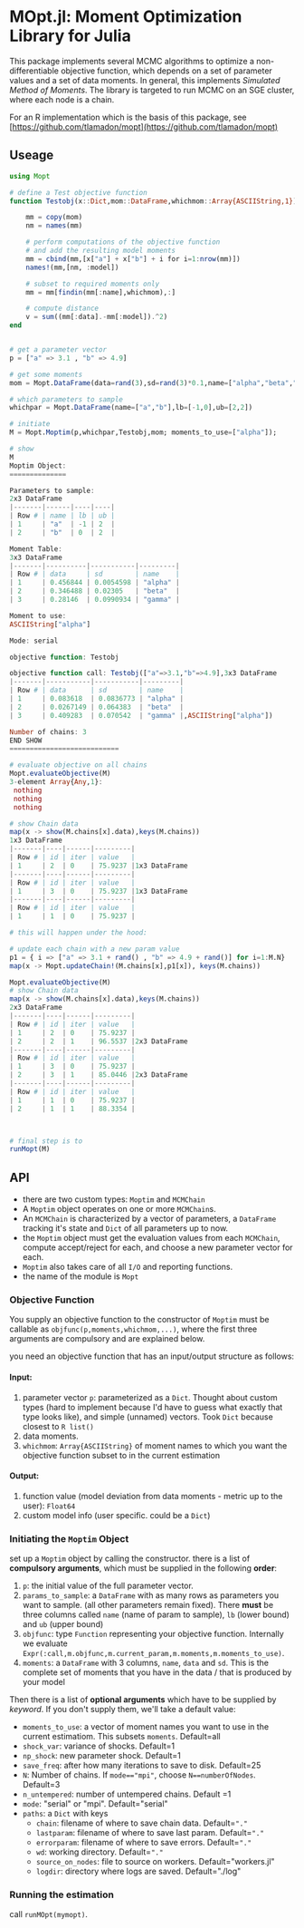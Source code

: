 

# MOpt.jl: Moment Optimization Library for Julia

This package implements several MCMC algorithms to optimize a non-differentiable objective function, which depends on a set of parameter values and a set of data moments. In general, this implements *Simulated Method of Moments*. The library is targeted to run MCMC on an SGE cluster, where each node is a chain.

For an R implementation which is the basis of this package, see [https://github.com/tlamadon/mopt](https://github.com/tlamadon/mopt)

## Useage

```julia
using Mopt

# define a Test objective function
function Testobj(x::Dict,mom::DataFrame,whichmom::Array{ASCIIString,1})

	mm = copy(mom)
	nm = names(mm)

	# perform computations of the objective function
	# and add the resulting model moments
	mm = cbind(mm,[x["a"] + x["b"] + i for i=1:nrow(mm)])
	names!(mm,[nm, :model])

	# subset to required moments only
	mm = mm[findin(mm[:name],whichmom),:]

	# compute distance
	v = sum((mm[:data].-mm[:model]).^2)
end


# get a parameter vector
p = ["a" => 3.1 , "b" => 4.9]

# get some moments
mom = Mopt.DataFrame(data=rand(3),sd=rand(3)*0.1,name=["alpha","beta","gamma"])

# which parameters to sample
whichpar = Mopt.DataFrame(name=["a","b"],lb=[-1,0],ub=[2,2])

# initiate
M = Mopt.Moptim(p,whichpar,Testobj,mom; moments_to_use=["alpha"]);

# show
M
Moptim Object:
==============

Parameters to sample:
2x3 DataFrame
|-------|------|----|----|
| Row # | name | lb | ub |
| 1     | "a"  | -1 | 2  |
| 2     | "b"  | 0  | 2  |

Moment Table:
3x3 DataFrame
|-------|----------|-----------|---------|
| Row # | data     | sd        | name    |
| 1     | 0.456844 | 0.0054598 | "alpha" |
| 2     | 0.346488 | 0.02305   | "beta"  |
| 3     | 0.28146  | 0.0990934 | "gamma" |

Moment to use:
ASCIIString["alpha"]

Mode: serial

objective function: Testobj

objective function call: Testobj(["a"=>3.1,"b"=>4.9],3x3 DataFrame
|-------|-----------|-----------|---------|
| Row # | data      | sd        | name    |
| 1     | 0.083618  | 0.0836773 | "alpha" |
| 2     | 0.0267149 | 0.064383  | "beta"  |
| 3     | 0.409283  | 0.070542  | "gamma" |,ASCIIString["alpha"])

Number of chains: 3
END SHOW
===========================

# evaluate objective on all chains
Mopt.evaluateObjective(M)
3-element Array{Any,1}:
 nothing
 nothing
 nothing

# show Chain data
map(x -> show(M.chains[x].data),keys(M.chains))
1x3 DataFrame
|-------|----|------|---------|
| Row # | id | iter | value   |
| 1     | 2  | 0    | 75.9237 |1x3 DataFrame
|-------|----|------|---------|
| Row # | id | iter | value   |
| 1     | 3  | 0    | 75.9237 |1x3 DataFrame
|-------|----|------|---------|
| Row # | id | iter | value   |
| 1     | 1  | 0    | 75.9237 |

# this will happen under the hood:

# update each chain with a new param value
p1 = { i => ["a" => 3.1 + rand() , "b" => 4.9 + rand()] for i=1:M.N}
map(x -> Mopt.updateChain!(M.chains[x],p1[x]), keys(M.chains))

Mopt.evaluateObjective(M)
# show Chain data
map(x -> show(M.chains[x].data),keys(M.chains))
2x3 DataFrame
|-------|----|------|---------|
| Row # | id | iter | value   |
| 1     | 2  | 0    | 75.9237 |
| 2     | 2  | 1    | 96.5537 |2x3 DataFrame
|-------|----|------|---------|
| Row # | id | iter | value   |
| 1     | 3  | 0    | 75.9237 |
| 2     | 3  | 1    | 85.0446 |2x3 DataFrame
|-------|----|------|---------|
| Row # | id | iter | value   |
| 1     | 1  | 0    | 75.9237 |
| 2     | 1  | 1    | 88.3354 |



# final step is to
runMopt(M)
```

## API

* there are two custom types: `Moptim` and `MCMChain`
* A `Moptim` object operates on one or more `MCMChain`s.
* An `MCMChain` is characterized by a vector of parameters, a `DataFrame` tracking it's state and `Dict` of all parameters up to now.
* the `Moptim` object must get the evaluation values from each `MCMChain`, compute accept/reject for each, and choose a new parameter vector for each.
* `Moptim` also takes care of all `I/O` and reporting functions.
* the name of the module is `Mopt`

### Objective Function

You supply an objective function to the constructor of `Moptim` must be callable as `objfunc(p,moments,whichmom,...)`, where the first three arguments are compulsory and are explained below.

you need an objective function that has an input/output structure as follows:

#### Input: 

1. parameter vector `p`: parameterized as a `Dict`. Thought about custom types (hard to implement because I'd have to guess what exactly that type looks like), and simple (unnamed) vectors. Took `Dict` because closest to `R list()`
2. data moments. 
3. `whichmom`: `Array{ASCIIString}` of moment names to which you want the objective function subset to in the current estimation

#### Output: 
1. function value (model deviation from data moments - metric up to the user): `Float64`
2. custom model info (user specific. could be a `Dict`)

### Initiating the `Moptim` Object

set up a `Moptim` object by calling the constructor. there is a list of **compulsory arguments**, which must be supplied in the following **order**: 

1. `p`: the initial value of the full parameter vector.
2. `params_to_sample`: a `DataFrame` with as many rows as parameters you want to sample. (all other parameters remain fixed). There **must** be three columns called `name` (name of param to sample), `lb` (lower bound) and `ub` (upper bound)
3. `objfunc`: type `Function` representing your objective function. Internally we evaluate `Expr(:call,m.objfunc,m.current_param,m.moments,m.moments_to_use)`. 
4. `moments`: a `DataFrame` with 3 columns, `name`, `data` and `sd`. This is the complete set of moments that you have in the data / that is produced by your model

Then there is a list of **optional arguments** which have to be supplied by *keyword*. If you don't supply them, we'll take a default value:

* `moments_to_use`: a vector of moment names you want to use in the current estimatiom. This subsets `moments`. Default=all
* `shock_var`: variance of shocks. Default=1 
* `np_shock`: new parameter shock. Default=1
* `save_freq`: after how many iterations to save to disk. Default=25
* `N`: Number of chains. If `mode=="mpi"`, choose `N==numberOfNodes`. Default=3
* `n_untempered`: number of untempered chains. Default =1
* `mode`: "serial" or "mpi". Default="serial"
* `paths`: a `Dict` with keys
	* `chain`: filename of where to save chain data. Default=`"."`
	* `lastparam`: filename of where to save last param. Default=`"."`
	* `errorparam`: filename of where to save errors. Default=`"."`
	* `wd`: working directory. Default=`"."`
	* `source_on_nodes`: file to source on workers. Default="workers.jl"
	* `logdir`: directory where logs are saved. Default="./log"



### Running the estimation

call `runMOpt(mymopt)`.






